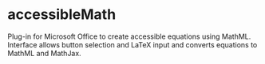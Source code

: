 # accessibleMath
Plug-in for Microsoft Office to create accessible equations using MathML. Interface allows button selection and LaTeX input and converts equations to MathML and MathJax.
